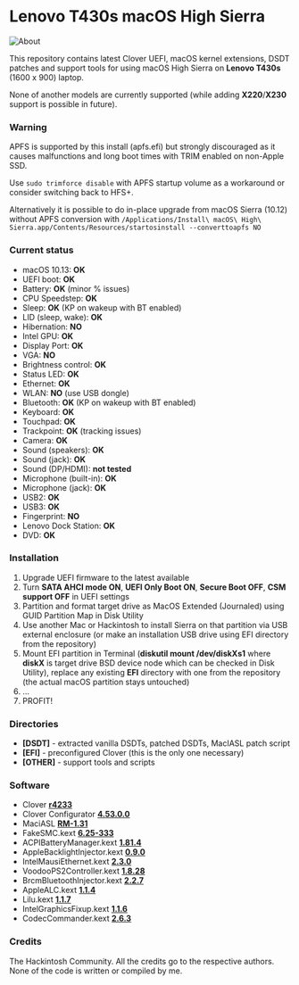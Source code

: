 # Lenovo T430s macOS High Sierra

![About](https://raw.githubusercontent.com/dmitriypavlov/T430s-macOS/master/about.png)

This repository contains latest Clover UEFI, macOS kernel extensions, DSDT patches and support tools for using macOS High Sierra on **Lenovo T430s** (1600 х 900) laptop. 

None of another models are currently supported (while adding **X220**/**X230** support is possible in future).

### Warning
APFS is supported by this install (apfs.efi) but strongly discouraged as it causes malfunctions and long boot times with TRIM enabled on non-Apple SSD.

Use `sudo trimforce disable` with APFS startup volume as a workaround or consider switching back to HFS+.

Alternatively it is possible to do in-place upgrade from macOS Sierra (10.12) without APFS conversion with `/Applications/Install\ macOS\ High\ Sierra.app/Contents/Resources/startosinstall --converttoapfs NO`

### Current status

* macOS 10.13: **OK**
* UEFI boot: **OK**
* Battery: **OK** (minor % issues)
* CPU Speedstep: **OK**
* Sleep: **OK** (KP on wakeup with BT enabled)
* LID (sleep, wake): **OK**
* Hibernation: **NO**
* Intel GPU: **OK**
* Display Port: **OK**
* VGA: **NO**
* Brightness control: **OK**
* Status LED: **OK**
* Ethernet: **OK**
* WLAN: **NO** (use USB dongle)
* Bluetooth: **OK** (KP on wakeup with BT enabled)
* Keyboard: **OK**
* Touchpad: **OK**
* Trackpoint: **OK** (tracking issues)
* Camera: **OK**
* Sound (speakers): **OK**
* Sound (jack): **OK**
* Sound (DP/HDMI): **not tested**
* Microphone (built-in): **OK**
* Microphone (jack): **OK**
* USB2: **OK**
* USB3: **OK**
* Fingerprint: **NO**
* Lenovo Dock Station: **OK**
* DVD: **OK**

### Installation

1. Upgrade UEFI firmware to the latest available
2. Turn **SATA AHCI mode ON**, **UEFI Only Boot ON**, **Secure Boot OFF**, **CSM support OFF** in UEFI settings
3. Partition and format target drive as MacOS Extended (Journaled) using GUID Partition Map in Disk Utility
4. Use another Mac or Hackintosh to install Sierra on that partition via USB external enclosure (or make an installation USB drive using EFI directory from the repository)
5. Mount EFI partition in Terminal (**diskutil mount /dev/diskXs1** where **diskX** is target drive BSD device node which can be checked in Disk Utility), replace any existing **EFI** directory with one from the repository (the actual macOS partition stays untouched)
6. ...
7. PROFIT!

### Directories

* **[DSDT]** - extracted vanilla DSDTs, patched DSDTs, MacIASL patch script
* **[EFI]** - preconfigured Clover (this is the only one necessary)
* **[OTHER]** - support tools and scripts

### Software

* Clover [**r4233**](https://sourceforge.net/projects/cloverefiboot)
* Clover Configurator [**4.53.0.0**](http://mackie100projects.altervista.org)
* MaciASL [**RM-1.31**](https://bitbucket.org/RehabMan/os-x-maciasl-patchmatic/downloads)
* FakeSMC.kext [**6.25-333**](https://bitbucket.org/RehabMan/os-x-fakesmc-kozlek/downloads)
* ACPIBatteryManager.kext [**1.81.4**](https://bitbucket.org/RehabMan/os-x-acpi-battery-driver/downloads)
* AppleBacklightInjector.kext [**0.9.0**](https://github.com/RehabMan/HP-ProBook-4x30s-DSDT-Patch/tree/master/kexts/AppleBacklightInjector.kext)
* IntelMausiEthernet.kext [**2.3.0**](https://bitbucket.org/RehabMan/os-x-intel-network/downloads)
* VoodooPS2Controller.kext [**1.8.28**](https://bitbucket.org/RehabMan/os-x-voodoo-ps2-controller/downloads)
* BrcmBluetoothInjector.kext [**2.2.7**](https://bitbucket.org/RehabMan/os-x-brcmpatchram/downloads)
* AppleALC.kext [**1.1.4**](https://github.com/vit9696/AppleALC/releases)
* Lilu.kext [**1.1.7**](https://github.com/vit9696/Lilu/releases)
* IntelGraphicsFixup.kext [**1.1.6**](https://bitbucket.org/RehabMan/intelgraphicsfixup/downloads)
* CodecCommander.kext [**2.6.3**](https://bitbucket.org/RehabMan/os-x-eapd-codec-commander/downloads)

### Credits

The Hackintosh Community. All the credits go to the respective authors. None of the code is written or compiled by me.